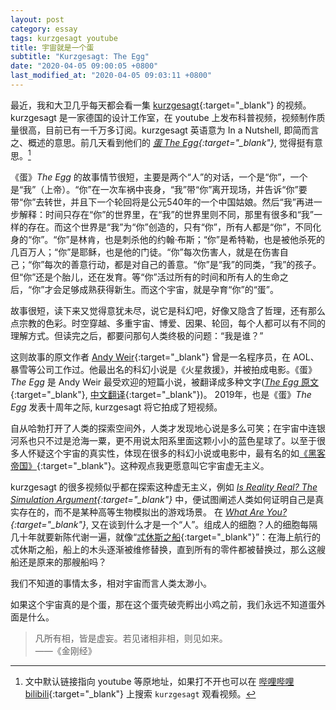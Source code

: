 ```yaml
---
layout: post
category: essay
tags: kurzgesagt youtube
title: 宇宙就是一个蛋
subtitle: "Kurzgesagt: The Egg"
date: "2020-04-05 09:00:05 +0800"
last_modified_at: "2020-04-05 09:03:11 +0800"
---
```


最近，我和大卫几乎每天都会看一集 [kurzgesagt](https://www.youtube.com/channel/UCsXVk37bltHxD1rDPwtNM8Q){:target="_blank"} 的视频。kurzgesagt 是一家德国的设计工作室，在 youtube 上发布科普视频，视频制作质量很高，目前已有一千万多订阅。kurzgesagt 英语意为 In a Nutshell, 即简而言之、概述的意思。前几天看到他们的 *[蛋 The Egg](https://www.youtube.com/watch?v=h6fcK_fRYaI){:target="_blank"}*, 觉得挺有意思。[^1]

《蛋》*The Egg* 的故事情节很短，主要是两个“人”的对话，一个是“你”，一个是“我”（上帝）。“你”在一次车祸中丧身，“我”带“你”离开现场，并告诉“你”要带“你”去转世，并且下一个轮回将是公元540年的一个中国姑娘。然后“我”再进一步解释：时间只存在“你”的世界里，在“我”的世界里则不同，那里有很多和“我”一样的存在。而这个世界是“我”为“你”创造的，只有“你”，所有人都是“你”，不同化身的“你”。“你”是林肯，也是刺杀他的约翰·布斯；“你”是希特勒，也是被他杀死的几百万人；“你”是耶稣，也是他的门徒。“你”每次伤害人，就是在伤害自己；“你”每次的善意行动，都是对自己的善意。“你”是“我”的同类，“我”的孩子。但“你”还是个胎儿，还在发育。等“你”活过所有的时间和所有人的生命之后，“你”才会足够成熟获得新生。而这个宇宙，就是孕育“你”的“蛋”。

故事很短，读下来又觉得意犹未尽，说它是科幻吧，好像又隐含了哲理，还有那么点宗教的色彩。时空穿越、多重宇宙、博爱、因果、轮回，每个人都可以有不同的理解方式。但读完之后，都要问那句人类终极的问题：“我是谁？”

这则故事的原文作者 [Andy Weir](https://en.wikipedia.org/wiki/Andy_Weir){:target="_blank"} 曾是一名程序员，在 AOL、暴雪等公司工作过。他最出名的科幻小说是《火星救援》，并被拍成电影。《蛋》*The Egg* 是 Andy Weir 最受欢迎的短篇小说，被翻译成多种文字([*The Egg* 原文](http://www.galactanet.com/oneoff/theegg_mod.html){:target="_blank"}, [中文翻译](http://www.galactanet.com/oneoff/theegg_zh.html){:target="_blank"})。 2019年，也是《蛋》*The Egg* 发表十周年之际, kurzgesagt 将它拍成了短视频。

自从哈勃打开了人类的探索空间外，人类才发现地心说是多么可笑；在宇宙中连银河系也只不过是沧海一粟，更不用说太阳系里面这颗小小的蓝色星球了。以至于很多人怀疑这个宇宙的真实性，体现在很多的科幻小说或电影中，最有名的如[《黑客帝国》](https://zh.wikipedia.org/zh/%E9%BB%91%E5%AE%A2%E5%B8%9D%E5%9B%BD){:target="_blank"}。这种观点我更愿意叫它宇宙虚无主义。

kurzgesagt 的很多视频似乎都在探索这种虚无主义，例如 *[Is Reality Real? The Simulation Argument](https://www.youtube.com/watch?v=tlTKTTt47WE){:target="_blank"}* 中，便试图阐述人类如何证明自己是真实存在的，而不是某种高等生物模拟出的游戏场景。 在 *[What Are You?](https://www.youtube.com/watch?v=JQVmkDUkZT4){:target="_blank"}*, 又在谈到什么才是一个“人”。组成人的细胞？人的细胞每隔几十年就要新陈代谢一遍，就像“[忒休斯之船](https://zh.wikipedia.org/wiki/%E5%BF%92%E4%BF%AE%E6%96%AF%E4%B9%8B%E8%88%B9){:target="_blank"}”：在海上航行的忒休斯之船，船上的木头逐渐被维修替换，直到所有的零件都被替换过，那么这艘船还是原来的那艘船吗？

我们不知道的事情太多，相对宇宙而言人类太渺小。

如果这个宇宙真的是个蛋，那在这个蛋壳破壳孵出小鸡之前，我们永远不知道蛋外面是什么。

> 凡所有相，皆是虚妄。若见诸相非相，则见如来。    
> ——《金刚经》

[^1]: 文中默认链接指向 youtube 等原地址，如果打不开也可以在 [哔哩哔哩 bilibili](https://www.bilibili.com/){:target="_blank"} 上搜索 `kurzgesagt` 观看视频。
